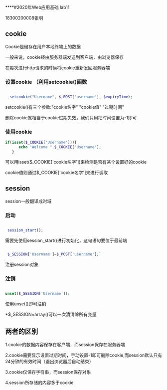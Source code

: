 ****#2020年Web应用基础 lab11

18300200008张明

## cookie

Cookie是储存在用户本地终端上的数据

一般来说，cookie经由服务器端发送到客户端，由浏览器保存

在每次进行http请求的时候将cookie重新发回服务器端

### 设置cookie （利用setcookie()函数

```php

  setcookie("Username", $_POST['username'], $expiryTime);

```
setcookie()有三个参数:"cookie名字" "cookie值" "过期时间"

删除cookie就相当于cookie过期失效，我们只用把时间设置为-1即可

### 使用cookie

```php
if(isset($_COOKIE['Username'])){  
      echo "Welcome ".$_COOKIE['Username'];  
   }  
```

可以用isset($_COOKIE['cookie名字'])来检测是否有某个设置好的cookie

cookie值则通过$_COOKIE['cookie名字']来进行调取


## session

session一般翻译成时域

### 启动

```php

 session_start();

```

需要先使用session_start()进行初始化，这句语句要位于最前端

```php

 $_SESSION['Username']=$_POST['username'];`

```

注册session对象

### 注销

```php

unset($_SESSION['Username']);

```

使用unset()即可注销

*$_SESSION=array()可以一次清清除所有变量

## 两者的区别

1.cookie的数据内容保存在客户端，而session保存在服务器端

2.cookie需要显示设置过期时间，手动设置-1即可删除cookie,而session默认只有24分钟的有效时间（退出浏览器后自动结束）

3.cookie仅保存字符串，而session保存对象

4.session所存储的内容多于cookie
